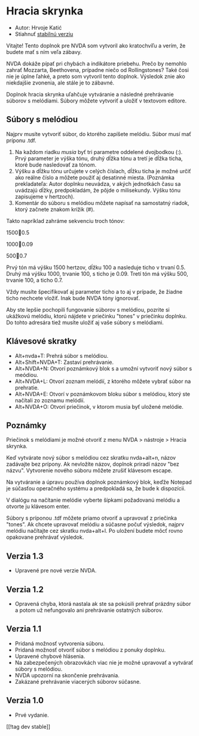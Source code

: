 # Hracia skrynka #

* Autor: Hrvoje Katić
* Stiahnuť [stabilnú verziu][1]

Vitajte! Tento doplnok pre NVDA som vytvoril ako kratochvíľu a verím, že
budete mať s ním veľa zábavy.

NVDA dokáže pípať pri chybách a indikátore priebehu. Prečo by nemohlo zahrať
Mozzarta, Beethovena, prípadne niečo od Rollingstones? Také čosi nie je
úplne ľahké, a preto som vytvoril tento doplnok. Výsledok znie ako
niekdajšie zvonenia, ale stále je to zábavné.

Doplnok hracia skrynka uľahčuje vytváranie a následné prehrávanie súborov s
melódiami. Súbory môžete vytvoriť a uložiť v textovom editore.

## Súbory s melódiou

Najprv musíte vytvoriť súbor, do ktorého zapíšete melódiu. Súbor musí mať
príponu .tdf.

1. Na každom riadku *musia* byť tri parametre oddelené dvojbodkou (:). Prvý
   parameter je výška tónu, druhý dĺžka tónu a tretí je dĺžka ticha, ktoré
   bude nasledovať za tónom.
2. Výšku a dĺžku tónu určujete v celých číslach, dĺžku ticha je možné určiť
   ako reálne číslo a môžete použiť aj desatinné miesta. (Poznámka
   prekladateľa: Autor doplnku neuvádza, v akých jednotkách času sa uvádzajú
   dĺžky, predpokladám, že pôjde o milisekundy. Výšku tónu zapisujeme v
   hertzoch).
3. Komentár do súboru s melódiou môžete napísať na samostatný riadok, ktorý
   začnete znakom krížik (#).

Takto napríklad zahráme sekvenciu troch tónov:

1500:100:0.5

1000:100:0.09

500:100:0.7

Prvý tón má výšku 1500 hertzov, dĺžku 100 a nasleduje ticho v trvaní
0.5. Druhý má výšku 1000, trvanie 100, s ticho je 0.09. Tretí tón má výšku
500, trvanie 100, a ticho 0.7.

Vždy musíte špecifikovať aj parameter ticho a to aj v prípade, že žiadne
ticho nechcete vložiť. Inak bude NVDA tóny ignorovať.

Aby ste lepšie pochopili fungovanie súborov s melódiou, pozrite si ukážkovú
melódiu, ktorú nájdete v priečinku "tones" v priečinku doplnku. Do tohto
adresára tiež musíte uložiť aj vaše súbory s melódiami.

## Klávesové skratky

* Alt+nvda+T: Prehrá súbor s melódiou.
* Alt+Shift+NVDA+T: Zastaví prehrávanie.
* Alt+NVDA+N: Otvorí poznámkový blok s a umožní vytvoriť nový súbor s
  meódiou.
* Alt+NVDA+L: Otvorí zoznam melódií, z ktorého môžete vybrať súbor na
  prehratie.
* Alt+NVDA+E: Otvorí v poznámkovom bloku súbor s melódiou, ktorý ste
  načítali zo zoznamu melódií.
* Alt+NVDA+O: Otvorí priečinok, v ktorom musia byť uložené melódie.

## Poznámky

Priečinok s melódiami je možné otvoriť z menu NVDA > nástroje > Hracia
skrynka.

Keď vytvárate nový súbor s melódiou cez skratku nvda+alt+n, názov zadávajte
bez prípony. Ak nevložíte názov, doplnok priradí názov "bez
názvu". Vytvorenie nového súboru môžete zrušiť klávesom escape.

Na vytváranie a úpravu používa doplnok poznámkový blok, keďže Notepad je
súčasťou operačného systému a predpokladá sa, že bude k dispozícii.

V dialógu na načítanie melódie vyberte šípkami požadovanú melódiu a otvorte
ju klávesom enter.

Súbory s príponou .tdf môžete priamo otvoriť a upravovať z priečinka
"tones". Ak chcete upravovať melódiu a súčasne počuť výsledok, najprv
melódiu načítajte cez skratku nvda+alt+l. Po uložení budete môcť rovno
opakovane prehrávať výsledok.

## Verzia 1.3

* Upravené pre nové verzie NVDA.

## Verzia 1.2

* Opravená chyba, ktorá nastala ak ste sa pokúsili prehrať prázdny súbor a
  potom už nefungovalo ani prehrávanie ostatných súborov.

## Verzia 1.1

* Pridaná možnosť vytvorenia súboru.
* Pridaná možnosť otvoriť súbor s melódiou z ponuky doplnku.
* Upravené chybové hlásenia.
* Na zabezpečených obrazovkách viac nie je možné upravovať a vytvárať súbory
  s melódiou.
* NVDA upozorní na skončenie prehrávania.
* Zakázané prehrávanie viacerých súborov súčasne.

## Verzia 1.0

* Prvé vydanie.

[[!tag dev stable]]

[1]: https://addons.nvda-project.org/files/get.php?file=tmast
